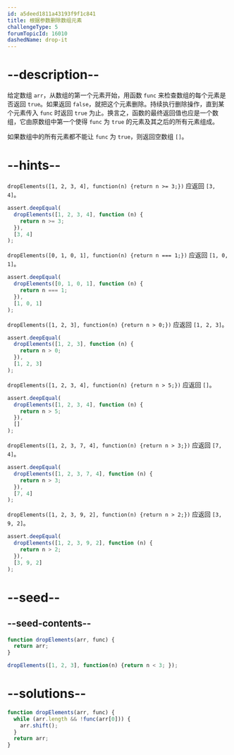 ```yaml
---
id: a5deed1811a43193f9f1c841
title: 根据参数删除数组元素
challengeType: 5
forumTopicId: 16010
dashedName: drop-it
---
```


# --description--

给定数组 `arr`，从数组的第一个元素开始，用函数 `func` 来检查数组的每个元素是否返回 `true`。如果返回 `false`，就把这个元素删除。持续执行删除操作，直到某个元素传入 `func` 时返回 `true` 为止。换言之，函数的最终返回值也应是一个数组，它由原数组中第一个使得 `func` 为 `true` 的元素及其之后的所有元素组成。

如果数组中的所有元素都不能让 `func` 为 `true`，则返回空数组 `[]`。

# --hints--

`dropElements([1, 2, 3, 4], function(n) {return n >= 3;})` 应返回 `[3, 4]`。

```js
assert.deepEqual(
  dropElements([1, 2, 3, 4], function (n) {
    return n >= 3;
  }),
  [3, 4]
);
```

`dropElements([0, 1, 0, 1], function(n) {return n === 1;})` 应返回 `[1, 0, 1]`。

```js
assert.deepEqual(
  dropElements([0, 1, 0, 1], function (n) {
    return n === 1;
  }),
  [1, 0, 1]
);
```

`dropElements([1, 2, 3], function(n) {return n > 0;})` 应返回 `[1, 2, 3]`。

```js
assert.deepEqual(
  dropElements([1, 2, 3], function (n) {
    return n > 0;
  }),
  [1, 2, 3]
);
```

`dropElements([1, 2, 3, 4], function(n) {return n > 5;})` 应返回 `[]`。

```js
assert.deepEqual(
  dropElements([1, 2, 3, 4], function (n) {
    return n > 5;
  }),
  []
);
```

`dropElements([1, 2, 3, 7, 4], function(n) {return n > 3;})` 应返回 `[7, 4]`。

```js
assert.deepEqual(
  dropElements([1, 2, 3, 7, 4], function (n) {
    return n > 3;
  }),
  [7, 4]
);
```

`dropElements([1, 2, 3, 9, 2], function(n) {return n > 2;})` 应返回 `[3, 9, 2]`。

```js
assert.deepEqual(
  dropElements([1, 2, 3, 9, 2], function (n) {
    return n > 2;
  }),
  [3, 9, 2]
);
```

# --seed--

## --seed-contents--

```js
function dropElements(arr, func) {
  return arr;
}

dropElements([1, 2, 3], function(n) {return n < 3; });
```

# --solutions--

```js
function dropElements(arr, func) {
  while (arr.length && !func(arr[0])) {
    arr.shift();
  }
  return arr;
}
```
